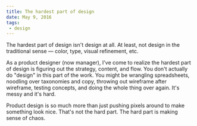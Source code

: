 ```yaml
---
title: The hardest part of design
date: May 9, 2016
tags: 
 - design
---
```


The hardest part of design isn't design at all. At least, not design in the traditional sense — color, type, visual refinement, etc. 

As a product designer (now manager), I've come to realize the hardest part of design is figuring out the strategy, content, and flow. You don't actually do "design" in this part of the work. You might be wrangling spreadsheets, noodling over taxonomies and copy, throwing out wireframe after wireframe, testing concepts, and doing the whole thing over again. It's messy and it's hard.

Product design is so much more than just pushing pixels around to make something look nice. That's not the hard part. The hard part is making sense of chaos.
